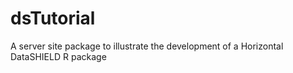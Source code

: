 dsTutorial
==========

A server site package to illustrate the development of a Horizontal DataSHIELD R package
